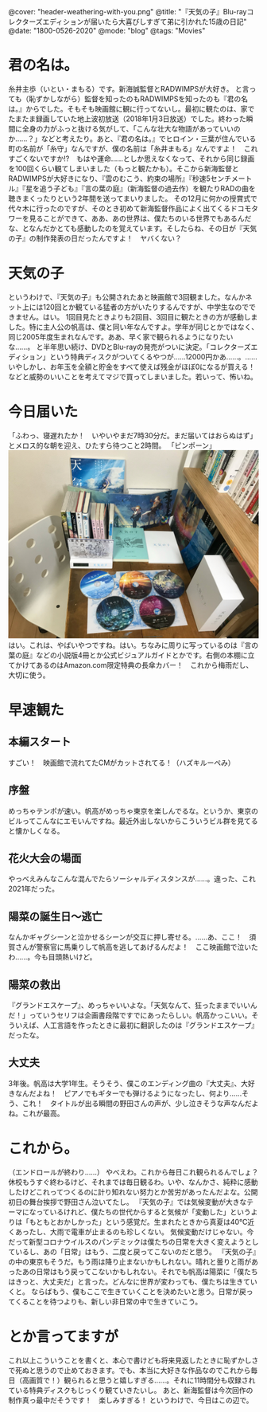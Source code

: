 @cover: "header-weathering-with-you.png"
@title: "『天気の子』Blu-rayコレクターズエディションが届いたら大喜びしすぎて弟に引かれた15歳の日記"
@date: "1800-0526-2020"
@mode: "blog"
@tags: "Movies"

# 君の名は。
糸井主歩（いとい・まもる）です。新海誠監督とRADWIMPSが大好き。
と言っても（恥ずかしながら）監督を知ったのもRADWIMPSを知ったのも『君の名は。』からでした。そもそも映画館に観に行ってないし。最初に観たのは、家でたまたま録画していた地上波初放送（2018年1月3日放送）でした。終わった瞬間に全身の力がふっと抜ける気がして、「こんな壮大な物語があっていいのか……？」などと考えたり。あと、『君の名は。』でヒロイン・三葉が住んでいる町の名前が「糸守」なんですが、僕の名前は「糸井まもる」なんですよ！　これすごくないですか⁉︎　もはや運命……としか思えなくなって、それから同じ録画を100回くらい観てしまいました（もっと観たかも）。そこから新海監督とRADWIMPSが大好きになり、『雲のむこう、約束の場所』『秒速5センチメートル』『星を追う子ども』『言の葉の庭』（新海監督の過去作）を観たりRADの曲を聴きまくったりという2年間を送ってまいりました。
その12月に何かの授賞式で代々木に行ったのですが、そのとき初めて新海監督作品によく出てくるドコモタワーを見ることができて、ああ、あの世界は、僕たちのいる世界でもあるんだな、となんだかとても感動したのを覚えています。そしたらね、その日が『天気の子』の制作発表の日だったんですよ！　ヤバくない？

# 天気の子
というわけで、『天気の子』も公開されたあと映画館で3回観ました。なんかネット上には120回とか観ている猛者の方がいたりするんですが、中学生なのでできません。はい。
1回目見たときよりも2回目、3回目に観たときの方が感動しました。特に主人公の帆高は、僕と同い年なんですよ。学年が同じとかではなく、同じ2005年度生まれなんです。ああ、早く家で観られるようになりたいな……。
と半年思い続け、DVDとBlu-rayの発売がついに決定。「コレクターズエディション」という特典ディスクがついてくるやつが……12000円かあ……。……いやしかし、お年玉を全額と貯金をすべて使えば残金がほぼ0になるが買える！　などと威勢のいいことを考えてマジで買ってしまいました。若いって、怖いね。

# 今日届いた
「ふわっ、寝遅れたか！　いやいやまだ7時30分だ。まだ届いてはおらぬはず」とメロス的な朝を迎え、ひたすら待つこと2時間。
「ピンポーン」
<img src="img/weathering-with-you.png"></img>
はい。これは、やばいやつですね。はい。ちなみに周りに写っているのは『言の葉の庭』などの小説版4冊とか公式ビジュアルガイドとかです。右側の本棚に立てかけてあるのはAmazon.com限定特典の長傘カバー！　これから梅雨だし、大切に使う。

# 早速観た
## 本編スタート
すごい！　映画館で流れてたCMがカットされてる！（ハズキルーペみ）
## 序盤
めっちゃテンポが速い。帆高がめっちゃ東京を楽しんでるな。というか、東京のビルってこんなにエモいんですね。最近外出しないからこういうビル群を見てると懐かしくなる。
## 花火大会の場面
やっべえみんなこんな混んでたらソーシャルディスタンスが……。違った、これ2021年だった。
## 陽菜の誕生日〜逃亡
なんかギャグシーンと泣かせるシーンが交互に押し寄せる。……あ、ここ！　須賀さんが警察官に馬乗りして帆高を逃してあげるんだよ！　ここ映画館で泣いたわ……。今も目頭熱いけど。
## 陽菜の救出
『グランドエスケープ』、めっちゃいいよな。「天気なんて、狂ったままでいいんだ！」っていうセリフは企画書段階ですでにあったらしい。帆高かっこいい。そういえば、人工言語を作ったときに最初に翻訳したのは『グランドエスケープ』だったな。
## 大丈夫
3年後。帆高は大学1年生。そうそう、僕このエンディング曲の『大丈夫』、大好きなんだよね！　ピアノでもギターでも弾けるようになったし、何より……そう、これ！　タイトルが出る瞬間の野田さんの声が、少し泣きそうな声なんだよね。これが最高。

# これから。
（エンドロールが終わり……）
やべえわ。これから毎日これ観られるんでしょ？　休校もうすぐ終わるけど、それまでは毎日観るわ。いや、なんかさ、純粋に感動したけどこれってつくるのに計り知れない努力とか苦労があったんだよな。公開初日の舞台挨拶で野田さん泣いてたし。
『天気の子』では気候変動が大きなテーマになっているけれど、僕たちの世代からすると気候が「変動した」というよりは「もともとおかしかった」という感覚だ。生まれたときから真夏は40℃近くあったし、大雨で電車が止まるのも珍しくない。
気候変動だけじゃない。今だって新型コロナウイルスのパンデミックは僕たちの日常を大きく変えようとしているし、あの「日常」はもう、二度と戻ってこないのだと思う。
『天気の子』の中の東京もそうだ。もう雨は降り止まないかもしれない。晴れと曇りと雨があったあの日常はもう戻ってこないかもしれない。それでも帆高は陽菜に「僕たちはきっと、大丈夫だ」と言った。どんなに世界が変わっても、僕たちは生きていくと。
ならばもう、僕もここで生きていくことを決めたいと思う。日常が戻ってくることを待つよりも、新しい非日常の中で生きていこう。

# とか言ってますが
これ以上こういうことを書くと、本心で書けども将来見返したときに恥ずかしさで死ぬと思うので止めておきます。でも、本当に大好きな作品なのでこれから毎日（高画質で！）観られると思うと嬉しすぎる……。それに11時間分も収録されている特典ディスクもじっくり観ていきたいし。
あと、新海監督は今次回作の制作真っ最中だそうです！　楽しみすぎる！
というわけで、今日はこの辺で。